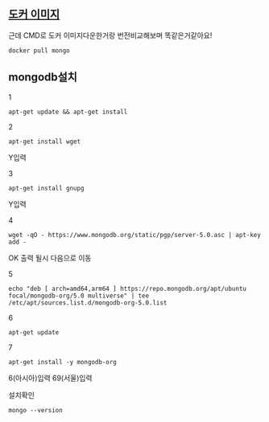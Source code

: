 ## [도커 이미지](https://hub.docker.com/)

근데
CMD로 도커 이미지다운한거랑 번전비교해보며 똑같은거같아요!

```
docker pull mongo
```


## mongodb설치


1
```
apt-get update && apt-get install
```


2
```
apt-get install wget
```

Y입력

3
```
apt-get install gnupg
```

Y입력

4
```
wget -qO - https://www.mongodb.org/static/pgp/server-5.0.asc | apt-key add -
```

OK 출력 될시 다음으로 이동

5
```
echo "deb [ arch=amd64,arm64 ] https://repo.mongodb.org/apt/ubuntu focal/mongodb-org/5.0 multiverse" | tee /etc/apt/sources.list.d/mongodb-org-5.0.list
```


6
```
apt-get update
```


7
```
apt-get install -y mongodb-org
```

6(아시아)입력
69(서울)입력

설치확인
```
mongo --version
```


